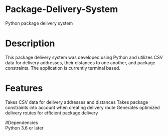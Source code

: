# Package-Delivery-System
Python package delivery system

# Description
This package delivery system was developed using Python and utilizes CSV data for delivery addresses, their distances to one another, and package constraints. 
The application is currently terminal based.
# Features

Takes CSV data for delivery addresses and distances
Takes package constraints into account when creating delivery route
Generates optimized delivery routes for efficient package delivery

#Dependencies  
Python 3.6 or later
